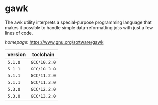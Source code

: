 # gawk

The awk utility interprets a special-purpose programming language that makes it possible to handle simple data-reformatting jobs with just a few lines of code.

*homepage*: <https://www.gnu.org/software/gawk>

version | toolchain
--------|----------
``5.1.0`` | ``GCC/10.2.0``
``5.1.1`` | ``GCC/10.3.0``
``5.1.1`` | ``GCC/11.2.0``
``5.1.1`` | ``GCC/11.3.0``
``5.3.0`` | ``GCC/12.2.0``
``5.3.0`` | ``GCC/13.2.0``
